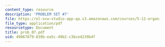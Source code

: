 ```yaml
---
content_type: resource
description: 'PROBLEM SET #7'
file: https://ol-ocw-studio-app-qa.s3.amazonaws.com/courses/5-12-organic-chemistry-i-spring-2003/49867879839bea5c49b2c3bce4239b4f_prob_07.pdf
file_type: application/pdf
resourcetype: Document
title: prob_07.pdf
uid: 49867879-839b-ea5c-49b2-c3bce4239b4f
---
```

